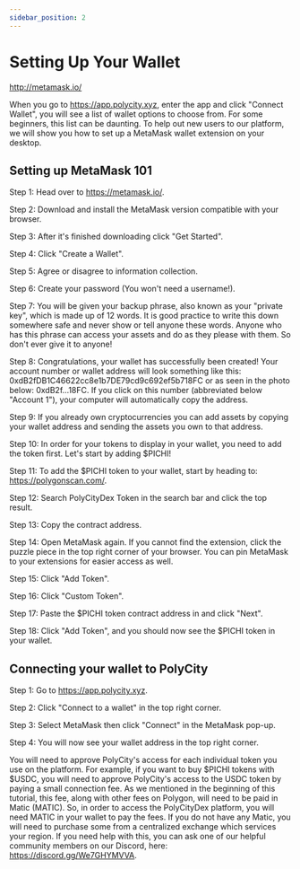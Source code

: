 ```yaml
---
sidebar_position: 2
---
```


# Setting Up Your Wallet

http://metamask.io/

When you go to https://app.polycity.xyz, enter the app and click "Connect Wallet", you will see a list of wallet options to choose from. For some beginners, this list can be daunting. To help out new users to our platform, we will show you how to set up a MetaMask wallet extension on your desktop.

## Setting up MetaMask 101

Step 1: Head over to https://metamask.io/.

Step 2: Download and install the MetaMask version compatible with your browser.

Step 3: After it's finished downloading click "Get Started".

Step 4: Click "Create a Wallet".

Step 5: Agree or disagree to information collection.

Step 6: Create your password (You won't need a username!).

Step 7: You will be given your backup phrase, also known as your "private key", which is made up of 12 words. It is good practice to write this down somewhere safe and never show or tell anyone these words. Anyone who has this phrase can access your assets and do as they please with them. So don't ever give it to anyone!

Step 8: Congratulations, your wallet has successfully been created! Your account number or wallet address will look something like this: 0xdB2fDB1C46622cc8e1b7DE79cd9c692ef5b718FC or as seen in the photo below: 0xdB2f...18FC. If you click on this number (abbreviated below "Account 1"), your computer will automatically copy the address.

Step 9: If you already own cryptocurrencies you can add assets by copying your wallet address and sending the assets you own to that address.

Step 10: In order for your tokens to display in your wallet, you need to add the token first. Let's start by adding $PICHI!

Step 11: To add the $PICHI token to your wallet, start by heading to: https://polygonscan.com/. 

Step 12: Search PolyCityDex Token in the search bar and click the top result.

Step 13: Copy the contract address.

Step 14: Open MetaMask again. If you cannot find the extension, click the puzzle piece in the top right corner of your browser. You can pin MetaMask to your extensions for easier access as well.

Step 15: Click "Add Token". 

Step 16:  Click "Custom Token". 

Step 17: Paste the $PICHI token contract address in and click "Next".

Step 18: Click "Add Token", and you should now see the $PICHI token in your wallet.


## Connecting your wallet to PolyCity

Step 1: Go to https://app.polycity.xyz.

Step 2: Click "Connect to a wallet" in the top right corner.

Step 3: Select MetaMask then click "Connect" in the MetaMask pop-up.

Step 4: You will now see your wallet address in the top right corner.

You will need to approve PolyCity's access for each individual token you use on the platform. For example, if you want to buy $PICHI tokens with $USDC, you will need to approve PolyCity's access to the USDC token by paying a small connection fee. As we mentioned in the beginning of this tutorial, this fee, along with other fees on Polygon, will need to be paid in Matic (MATIC). So, in order to access the PolyCityDex platform, you will need MATIC in your wallet to pay the fees. If you do not have any Matic, you will need to purchase some from a centralized exchange which services your region. If you need help with this, you can ask one of our helpful community members on our Discord, here: https://discord.gg/We7GHYMVVA.